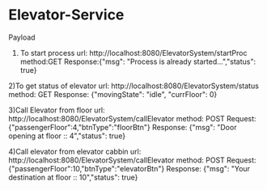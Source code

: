 # Elevator-Service

Payload

1) To start process
url: http://localhost:8080/ElevatorSystem/startProc
method:GET
Response:{"msg": "Process is already started...","status": true}

2)To get status of elevator
url: http://localhost:8080/ElevatorSystem/status
method: GET
Response: {"movingState": "idle", "currFloor": 0}

3)Call Elevator from floor
url: http://localhost:8080/ElevatorSystem/callElevator
method: POST
Request: {"passengerFloor":4,"btnType":"floorBtn"}
Response: {"msg": "Door opening at floor :: 4","status": true} 

4)Call elevator from elevator cabbin
url: http://localhost:8080/ElevatorSystem/callElevator
method: POST
Request: {"passengerFloor":10,"btnType":"elevatorBtn"}
Response: {"msg": "Your destination at floor :: 10","status": true}